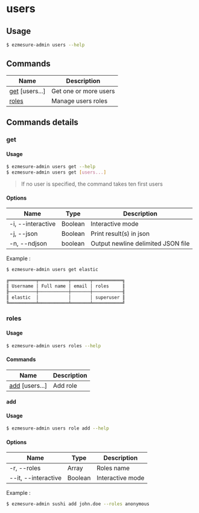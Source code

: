 # users

## Usage

```bash
$ ezmesure-admin users --help
```

## Commands

| Name | Description |
| --- | --- |
| [get](#get) [users...] | Get one or more users |
| [roles](#roles) <command> | Manage users roles |

## Commands details

### get

#### Usage
```bash
$ ezmesure-admin users get --help
$ ezmesure-admin users get [users...]
```
> If no user is specified, the command takes ten first users

#### Options
| Name | Type | Description |
| --- | --- | --- |
| -i, --interactive | Boolean | Interactive mode |
| -j, --json | Boolean | Print result(s) in json |
| -n, --ndjson | boolean | Output newline delimited JSON file |

Example :
```bash
$ ezmesure-admin users get elastic

╔══════════╤═══════════╤═══════╤═══════════╗
║ Username │ Full name │ email │ roles     ║
╟──────────┼───────────┼───────┼───────────╢
║ elastic  │           │       │ superuser ║
╚══════════╧═══════════╧═══════╧═══════════╝
```
### roles

#### Usage
```bash
$ ezmesure-admin users roles --help
```

#### Commands

| Name | Description |
| --- | --- |
| [add](#add) [users...] | Add role |

#### add

#### Usage
```bash
$ ezmesure-admin users role add --help
```

#### Options
| Name | Type | Description |
| --- | --- | --- |
| -r, --roles | Array | Roles name |
| --it, --interactive | Boolean | Interactive mode |

Example :
```bash
$ ezmesure-admin sushi add john.doe --roles anonymous
```